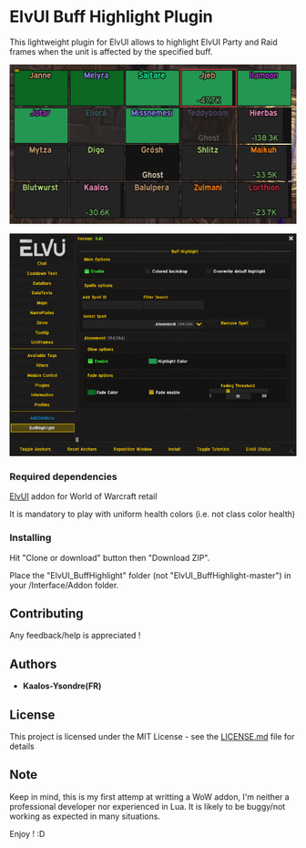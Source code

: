 # ElvUI Buff Highlight Plugin

This lightweight plugin for ElvUI allows to highlight ElvUI Party and Raid frames 
when the unit is affected by the specified buff.

<p align="center">
  <img width="523" height="280" src="https://raw.githubusercontent.com/Vekkt/ElvUI_BuffHighlight/master/Media/ElvUI_BH_unitframes.PNG">
</p>

<p align="center">
  <img width="523" height="391" src="https://raw.githubusercontent.com/Vekkt/ElvUI_BuffHighlight/master/Media/ElvUI_BH_option_menu.PNG">
</p>

### Required dependencies

[ElvUI](https://www.tukui.org/download.php?ui=elvui) addon for World of Warcraft retail

It is mandatory to play with uniform health colors (i.e. not class color health)

### Installing

Hit "Clone or download" button then "Download ZIP".

Place the "ElvUI_BuffHighlight" folder (not "ElvUI_BuffHighlight-master")
in your /Interface/Addon folder.

## Contributing

Any feedback/help is appreciated !


## Authors

* **Kaalos-Ysondre(FR)**

## License

This project is licensed under the MIT License - see the [LICENSE.md](LICENSE.md) file for details

## Note

Keep in mind, this is my first attemp at writting a WoW addon, I'm neither a professional developer
nor experienced in Lua. It is likely to be buggy/not working as expected in many situations.

Enjoy ! :D

